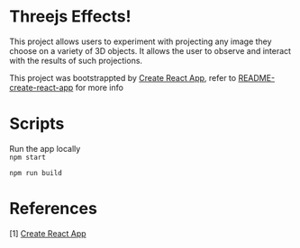 # Threejs Effects!
This project allows users to experiment with projecting any image they choose on a variety of 3D objects. It allows the user to observe and interact with the results of such projections.

This project was bootstrappted by [Create React App](https://github.com/facebook/create-react-app), refer to [README-create-react-app](./README.create-react-app.md) for more info

# Scripts
Run the app locally<br>
```npm start```<br>


```npm run build```

# References
[1] [Create React App](https://github.com/facebook/create-react-app)
